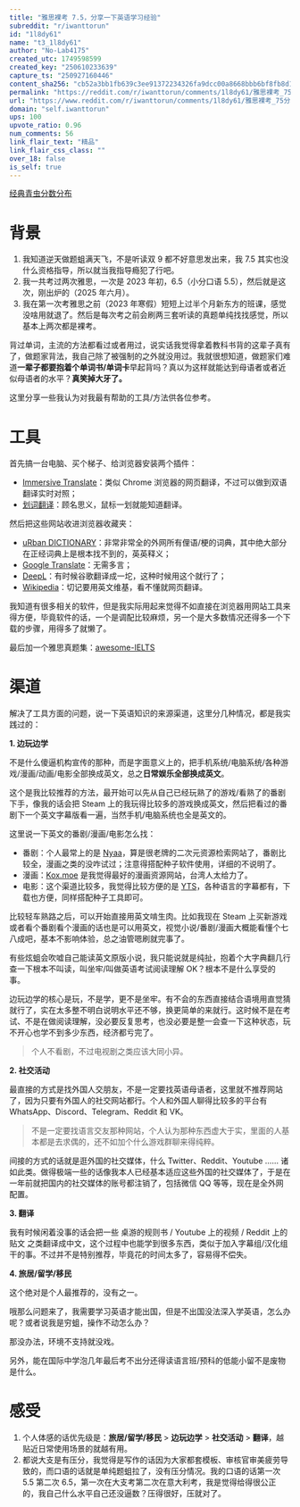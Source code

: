 ```yaml
---
title: "雅思裸考 7.5，分享一下英语学习经验"
subreddit: "r/iwanttorun"
id: "1l8dy61"
name: "t3_1l8dy61"
author: "No-Lab4175"
created_utc: 1749598599
created_key: "250610233639"
capture_ts: "250927160446"
content_sha256: "cb52a3bb1fb639c3ee91372234326fa9dcc00a8668bbb6bf8fb8d14a5dfdee98"
permalink: "https://reddit.com/r/iwanttorun/comments/1l8dy61/雅思裸考_75分享一下英语学习经验/"
url: "https://www.reddit.com/r/iwanttorun/comments/1l8dy61/雅思裸考_75分享一下英语学习经验/"
domain: "self.iwanttorun"
ups: 100
upvote_ratio: 0.96
num_comments: 56
link_flair_text: "精品"
link_flair_css_class: ""
over_18: false
is_self: true
---
```


[经典青虫分数分布](https://preview.redd.it/6e4t1w0ol66f1.png?width=1184&format=png&auto=webp&s=2e647f76ad33a06355fcce9d272065b15df87e38)

# 背景

1.  我知道逆天做题蛆满天飞，不是听读双 9 都不好意思发出来，我 7.5
    其实也没什么资格指导，所以就当我指导瘾犯了行吧。
2.  我一共考过两次雅思，一次是 2023 年初，6.5（小分口语
    5.5），然后就是这次，刚出炉的（2025 年六月）。
3.  我在第一次考雅思之前（2023
    年寒假）短短上过半个月新东方的班课，感觉没啥用就退了。然后是每次考之前会刷两三套听读的真题单纯找找感觉，所以基本上两次都是裸考。

背过单词，主流的方法都看过或者用过，说实话我觉得拿着教科书背的这辈子真有了，做题家背法，我自己除了被强制的之外就没用过。我就很想知道，做题家们难道**一辈子都要抱着个单词书/单词卡**早起背吗？真以为这样就能达到母语者或者近似母语者的水平？**真笑掉大牙了。**

这里分享一些我认为对我最有帮助的工具/方法供各位参考。

# 工具

首先搞一台电脑、买个梯子、给浏览器安装两个插件：

- [Immersive Translate](https://immersivetranslate.com/)：类似 Chrome
  浏览器的网页翻译，不过可以做到双语翻译实时对照；
- [划词翻译](https://hcfy.app/)：顾名思义，鼠标一划就能知道翻译。

然后把这些网站收进浏览器收藏夹：

- [uRban
  DICTIONARY](https://www.urbandictionary.com/)：非常非常全的外网所有俚语/梗的词典，其中绝大部分在正经词典上是根本找不到的，英英释义；
- [Google Translate](https://translate.google.com)：无需多言；
- [DeepL](https://www.deepl.com)：有时候谷歌翻译成一坨，这种时候用这个就行了；
- [Wikipedia](https://en.wikipedia.org/wiki/Main_Page)：切记要用英文维基，看不懂就网页翻译。

我知道有很多相关的软件，但是我实际用起来觉得不如直接在浏览器用网站工具来得方便，毕竟软件的话，一个是调配比较麻烦，另一个是大多数情况还得多一个下载的步骤，用得多了就懒了。

最后加一个雅思真题集：[awesome-IELTS](https://github.com/shah0150/awesome-IELTS)

# 渠道

解决了工具方面的问题，说一下英语知识的来源渠道，这里分几种情况，都是我实践过的：

**1. 边玩边学**

不是什么傻逼机构宣传的那种，而是字面意义上的，把手机系统/电脑系统/各种游戏/漫画/动画/电影全部换成英文，总之**日常娱乐全部换成英文**。

这个是我比较推荐的方法，最开始可以先从自己已经玩熟了的游戏/看熟了的番剧下手，像我的话会把
Steam
上的我玩得比较多的游戏换成英文，然后把看过的番剧下一个英文字幕版看一遍，当然手机/电脑系统也全是英文的。

这里说一下英文的番剧/漫画/电影怎么找：

- 番剧：个人最常上的是
  [Nyaa](https://nyaa.si/)，算是很老牌的二次元资源检索网站了，番剧比较全，漫画之类的没咋试过；注意得搭配种子软件使用，详细的不说明了。
- 漫画：[Kox.moe](https://volmoe.com/)
  是我觉得最好的漫画资源网站，台湾人太给力了。
- 电影：这个渠道比较多，我觉得比较方便的是
  [YTS](https://yts.mx/)，各种语言的字幕都有，下载也方便，同样搭配种子工具即可。

比较轻车熟路之后，可以开始直接用英文啃生肉。比如我现在 Steam
上买新游戏或者看个番剧看个漫画的话也是可以用英文，视觉小说/番剧/漫画大概能看懂个七八成吧，基本不影响体验，总之油管嗯刷就完事了。

有些炫蛆会吹嘘自己能读英文原版小说，我只能说就是纯扯，抱着个大字典翻几行查一下根本不叫读，叫坐牢/叫做英语考试阅读理解
OK？根本不是什么享受的事。

边玩边学的核心是玩，不是学，更不是坐牢。有不会的东西直接结合语境用直觉猜就行了，实在太多整不明白说明水平还不够，换更简单的来就行。这时候不是在考试、不是在做阅读理解，没必要反复思考，也没必要是整一会查一下这种状态，玩不开心也学不到多少东西，经济都亏完了。

> 个人不看剧，不过电视剧之类应该大同小异。

**2. 社交活动**

最直接的方式是找外国人交朋友，不是一定要找英语母语者，这里就不推荐网站了，因为只要有外国人的社交网站都行。个人和外国人聊得比较多的平台有
WhatsApp、Discord、Telegram、Reddit 和 VK。

> 不是一定要找语言交友那种网站，个人认为那种东西虚大于实，里面的人基本都是去求偶的，还不如加个什么游戏群聊来得纯粹。

间接的方式的话就是逛外国的社交媒体，什么 Twitter、Reddit、Youtube ……
诸如此类。做得极端一些的话像我本人已经基本适应这些外国的社交媒体了，于是在一年前就把国内的社交媒体的账号都注销了，包括微信
QQ 等等，现在是全外网配置。

**3. 翻译**

我有时候闲着没事的话会把一些 桌游的规则书 / Youtube 上的视频 / Reddit
上的贴文
之类翻译成中文，这个过程中也能学到很多东西，类似于加入字幕组/汉化组干的事。不过并不是特别推荐，毕竟花的时间太多了，容易得不偿失。

**4. 旅居/留学/移民**

这个绝对是个人最推荐的，没有之一。

哦那么问题来了，我需要学习英语才能出国，但是不出国没法深入学英语，怎么办呢？或者说我是穷蛆，操作不动怎么办？

那没办法，环境不支持就没戏。

另外，能在国际中学泡几年最后考不出分还得读语言班/预科的低能小留不是废物是什么。

# 感受

1.  个人体感的话优先级是：**旅居/留学/移民** \> **边玩边学** \>
    **社交活动** \> **翻译**，越贴近日常使用场景的就越有用。
2.  都说大支是有压分，我觉得是写作的话因为大家都套模板、审核官审美疲劳导致的，而口语的话就是单纯题蛆拉了，没有压分情况。我的口语的话第一次
    5.5 第二次
    6.5，第一次在大支考第二次在意大利考，我是觉得给得很公正的，我自己什么水平自己还没逼数？压得很好，压就对了。
